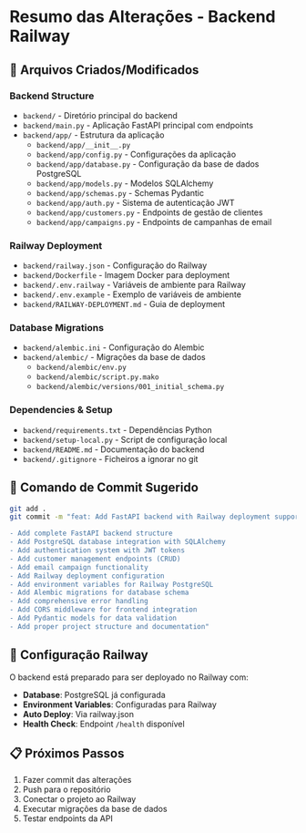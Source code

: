 # Resumo das Alterações - Backend Railway

## 📁 Arquivos Criados/Modificados

### Backend Structure
- `backend/` - Diretório principal do backend
- `backend/main.py` - Aplicação FastAPI principal com endpoints
- `backend/app/` - Estrutura da aplicação
  - `backend/app/__init__.py`
  - `backend/app/config.py` - Configurações da aplicação
  - `backend/app/database.py` - Configuração da base de dados PostgreSQL
  - `backend/app/models.py` - Modelos SQLAlchemy
  - `backend/app/schemas.py` - Schemas Pydantic
  - `backend/app/auth.py` - Sistema de autenticação JWT
  - `backend/app/customers.py` - Endpoints de gestão de clientes
  - `backend/app/campaigns.py` - Endpoints de campanhas de email

### Railway Deployment
- `backend/railway.json` - Configuração do Railway
- `backend/Dockerfile` - Imagem Docker para deployment
- `backend/.env.railway` - Variáveis de ambiente para Railway
- `backend/.env.example` - Exemplo de variáveis de ambiente
- `backend/RAILWAY-DEPLOYMENT.md` - Guia de deployment

### Database Migrations
- `backend/alembic.ini` - Configuração do Alembic
- `backend/alembic/` - Migrações da base de dados
  - `backend/alembic/env.py`
  - `backend/alembic/script.py.mako`
  - `backend/alembic/versions/001_initial_schema.py`

### Dependencies & Setup
- `backend/requirements.txt` - Dependências Python
- `backend/setup-local.py` - Script de configuração local
- `backend/README.md` - Documentação do backend
- `backend/.gitignore` - Ficheiros a ignorar no git

## 🚀 Comando de Commit Sugerido

```bash
git add .
git commit -m "feat: Add FastAPI backend with Railway deployment support

- Add complete FastAPI backend structure
- Add PostgreSQL database integration with SQLAlchemy  
- Add authentication system with JWT tokens
- Add customer management endpoints (CRUD)
- Add email campaign functionality
- Add Railway deployment configuration
- Add environment variables for Railway PostgreSQL
- Add Alembic migrations for database schema
- Add comprehensive error handling
- Add CORS middleware for frontend integration
- Add Pydantic models for data validation
- Add proper project structure and documentation"
```

## 🔧 Configuração Railway

O backend está preparado para ser deployado no Railway com:
- **Database**: PostgreSQL já configurada
- **Environment Variables**: Configuradas para Railway
- **Auto Deploy**: Via railway.json
- **Health Check**: Endpoint `/health` disponível

## 📋 Próximos Passos

1. Fazer commit das alterações
2. Push para o repositório
3. Conectar o projeto ao Railway
4. Executar migrações da base de dados
5. Testar endpoints da API
